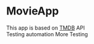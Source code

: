 # MovieApp
This app is based on [TMDB](https://developers.themoviedb.org/3/getting-started/introduction) API   
Testing automation
More Testing
